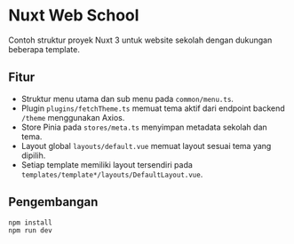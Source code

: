 # Nuxt Web School

Contoh struktur proyek Nuxt 3 untuk website sekolah dengan dukungan beberapa template.

## Fitur
- Struktur menu utama dan sub menu pada `common/menu.ts`.
- Plugin `plugins/fetchTheme.ts` memuat tema aktif dari endpoint backend `/theme` menggunakan Axios.
- Store Pinia pada `stores/meta.ts` menyimpan metadata sekolah dan tema.
- Layout global `layouts/default.vue` memuat layout sesuai tema yang dipilih.
- Setiap template memiliki layout tersendiri pada `templates/template*/layouts/DefaultLayout.vue`.

## Pengembangan
```
npm install
npm run dev
```


